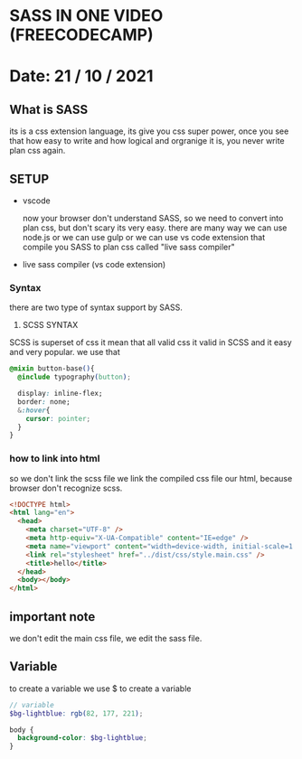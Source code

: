 # SASS IN ONE VIDEO (FREECODECAMP)

# Date: 21 / 10 / 2021

## What is SASS

its is a css extension language, its give you css super power, once you see that how easy to write and how logical and orgranige it is, you never write plan css again.

## SETUP

- vscode

  now your browser don't understand SASS, so we need to convert into plan css, but don't scary its very easy. there are many way we can use node.js or we can use gulp or we can use vs code extension that compile you SASS to plan css called "live sass compiler"

- live sass compiler (vs code extension)

### Syntax

there are two type of syntax support by SASS.

1. SCSS SYNTAX

SCSS is superset of css it mean that all valid css it valid in SCSS and it easy and very popular. we use that

```CSS
@mixin button-base(){
  @include typography(button);

  display: inline-flex;
  border: none;
  &:hover{
    cursor: pointer;
  }
}
```

### how to link into html

so we don't link the scss file we link the compiled css file our html, because browser don't recognize scss.

```html
<!DOCTYPE html>
<html lang="en">
  <head>
    <meta charset="UTF-8" />
    <meta http-equiv="X-UA-Compatible" content="IE=edge" />
    <meta name="viewport" content="width=device-width, initial-scale=1.0" />
    <link rel="stylesheet" href="../dist/css/style.main.css" />
    <title>hello</title>
  </head>
  <body></body>
</html>
```

## important note

we don't edit the main css file, we edit the sass file.

## Variable

to create a variable we use $ to create a variable

```scss
// variable
$bg-lightblue: rgb(82, 177, 221);

body {
  background-color: $bg-lightblue;
}
```
